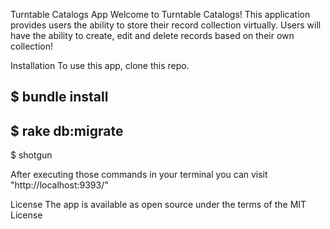 
Turntable Catalogs App
Welcome to Turntable Catalogs! This application provides users the ability to store their record collection virtually.
Users will have the ability to create, edit and delete records based on their own collection!

Installation
To use this app, clone this repo.

$ bundle install
-
$ rake db:migrate
-
$ shotgun

After executing those commands in your terminal you can visit "http://localhost:9393/"

License
The app is available as open source under the terms of the MIT License